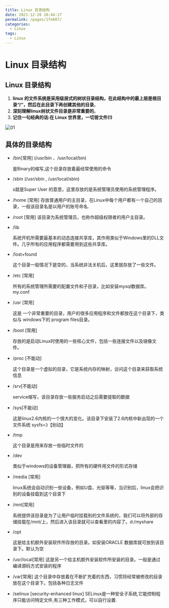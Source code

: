 ```yaml
---
title: Linux 目录结构
date: 2021-12-20 18:44:17
permalink: /pages/1fe607/
categories:
  - Linux
tags:
  - Linux
---
```

# Linux 目录结构

## Linux 目录结构

1. **linux 的文件系统是采用级层式的树状目录结构，在此结构中的最上层是根目录“/”，然后在此目录下再创建其他的目录**。
2. **深刻理解linux树状文件目录是非常重要的**。
3. **记住一句经典的话:在 Linux 世界里，一切皆文件(!)**

![01](https://cdn.jsdelivr.net/gh/xustudyxu/image-hosting@master/studynotes/Linux/images/2/01.png)

## 具体的目录结构

+ /bin[常用] (/usr/bin 、/usr/local/bin)

  是Binary的缩写,这个目录存放着最经常使用的命令

+ /sbin  (/usr/sbin , /usr/local/sbin)

  s就是Super User 的意思，这里存放的是系统管理员使用的系统管理程序。

+ /home [常用]
  存放普通用户的主目录，在Linux中每个用户都有一个自己的目录，一般该目录名是以用户的账号命名.

+ /root [常用]
  该目录为系统管理员，也称作超级权限者的用户主目录。

+ /lib 

  系统开机所需要最基本的动态连接共享库，其作用类似于Windows里的DLL文件。几乎所有的应用程序都需要用到这些共享库。

+ /lost+found 

  这个目录一般情况下是空的，当系统非法关机后，这里就存放了一些文件。

+ /etc  [常用]

  所有的系统管理所需要的配置文件和子目录，比如安装mysql数据库。my.conf

+ /usr [常用]

  这是 一个非常重要的目录，用户的很多应用程序和文件都放在这个目录下，类似与 windows下的 program files目录。

+ /boot [常用]

  存放的是启动Linux时使用的一些核心文件，包括一些连接文件以及镜像文件。

+ /proc [不能动]

  这个目录是一个虚拟的目录，它是系统内存的映射，访问这个目录来获取系统信息

+ /srv[不能动]

  service缩写，该目录存放一些服务启动之后需要提取的数据

+ /sys[不能动]

  这是linux2.6内核的一个很大的变化。该目录下安装了2.6内核中新出现的一个文件系统 sysfs=》【别动】

+ /tmp

  这个目录是用来存放一些临时文件的

+ /dev

  类似于windows的设备管理器，把所有的硬件用文件的形式存储

+ /media [常用] 

  linux系统会自动识别一些设备，例如U盘、光驱等等，当识别后，linux会把识别的设备挂载到这个目录下

+ /mnt[常用] 

  系统提供该目录是为了让用户临时挂载别的文件系统的，我们可以将外部的存储挂载在/mnt/上，然后进入该目录就可以查看里的内容了。d:/myshare

+ /opt

  这是给主机额外安装软件所存放的目录。如安装ORACLE 数据库就可放到该目录下。默认为空

+ /usr/local[常用]
  这是另一个给主机额外安装软件所安装的目录。一般是通过编译源码方式安装的程序

+ /var[常用]
  这个目录中存放着在不断扩充着的东西，习惯将经常被修改的目录放在这个目录下。包括各种日志文件

+ /selinux [security-enhanced linux]
  SELinux是一种安全子系统,它能控制程序只能访问特定文件,有三种工作模式，可以自行设置.

